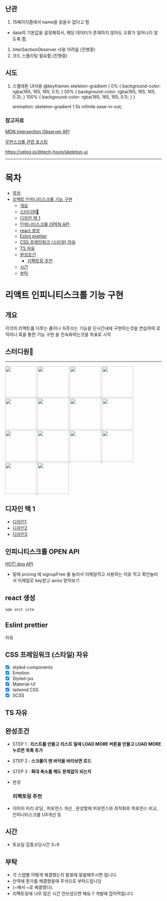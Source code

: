 ## 난관

1. 15페이지쯤에서 name을 읽을수 없다고 함

- data의 기본값을 설정해줘서, 해당 데이터가 존재하지 않아도 오류가 일어나지 않도록 함.

1. InterSectionObserver 사용 어려움 (진행중)
1. 코드 스플리팅 필요함.(진행중)

## 시도

1.  스켈레톤 UI사용
    @keyframes skeleton-gradient {
    0% {
    background-color: rgba(165, 165, 165, 0.1);
    }
    50% {
    background-color: rgba(165, 165, 165, 0.3);
    }
    100% {
    background-color: rgba(165, 165, 165, 0.1);
    }
    }

    animation: skeleton-gradient 1.5s infinite ease-in-out;

### 참고자료

<a href="https://developer.mozilla.org/ko/docs/Web/API/Intersection_Observer_API">MDN Intersection Observer API</a>

<a href="https://velog.io/@yejinh/
Intersection-Observer%EB%A1%9C-%EB%AC%B4%ED%95%9C-%EC%8A%A4%ED%81%AC%EB%A1%A4-%EA%B5%AC%ED%98%84%ED%95%98%EA%B8%B0">무한스크롤 관련 포스팅</a>

https://velog.io/@tech-hoon/skeleton-ui

---

# 목차

- [목차](#목차)
- [리액트 인피니티스크롤 기능 구현](#리액트-인피니티스크롤-기능-구현)
  - [개요](#개요)
  - [스터디원🤔](#스터디원)
  - [디자인 택 1](#디자인-택-1)
  - [인피니티스크롤 OPEN API](#인피니티스크롤-open-api)
  - [react 생성](#react-생성)
  - [Eslint prettier](#eslint-prettier)
  - [CSS 프레임워크 (스타일) 자유](#css-프레임워크-스타일-자유)
  - [TS 자유](#ts-자유)
  - [완성조건](#완성조건)
    - [리팩토링 추천](#리팩토링-추천)
  - [시간](#시간)
  - [부탁](#부탁)

# 리액트 인피니티스크롤 기능 구현

## 개요

각각의 리액트를 다루는 폼이나 자주쓰는 기능을 단시간내에 구현하는것을 연습하여 로직이나 훅을 통한 기능 구현 을 친숙화하는것을 목표로 시작

## 스터디원🤔

---

  <a href="https://github.com/nonjk2">
      <img src="https://github.com/nonjk2.png" width="100" height="100"/>
  </a>
  <a href="https://github.com/helloworld442">
      <img src="https://github.com/helloworld442.png" width="100" height="100"/>
  </a>
  <a href="https://github.com/makepin2r">
      <img src="https://github.com/makepin2r.png" width="100" height="100"/>
  </a>
  <a href="https://github.com/TheON2">
      <img src="https://github.com/TheON2.png" width="100" height="100"/>
  </a>
  <a href="https://github.com/junho01052">
      <img src="https://github.com/junho01052.png" width="100" height="100"/>
  </a>

  <a href="https://github.com/Hyeon12">
      <img src="https://github.com/Hyeon12.png" width="100" height="100"/>
  </a>

  <a href="https://github.com/nayoung3669">
      <img src="https://github.com/nayoung3669.png" width="100" height="100"/>
  </a>

  <a href="https://github.com/doyoung1002">
      <img src="https://github.com/doyoung1002.png" width="100" height="100"/>
  </a>
  <a href="https://github.com/Haru-Im">
      <img src="https://github.com/Haru-Im.png" width="100" height="100"/>
  </a>
  <a href="https://github.com/taehyunkim3">
      <img src="https://github.com/taehyunkim3.png" width="100" height="100"/>
  </a>
  <a href="https://github.com/kangsinbeom">
      <img src="https://github.com/kangsinbeom.png" width="100" height="100"/>
  </a>

  <a href="https://github.com/khu107">
      <img src="https://github.com/khu107.png" width="100" height="100"/>
  </a>
  <a href="https://github.com/gunhoray">
      <img src="https://github.com/gunhoray.png" width="100" height="100"/>
  </a>
  <a href="https://github.com/leolego03">
      <img src="https://github.com/leolego03.png" width="100" height="100"/>
  </a>

## 디자인 택 1

- [디자인1](https://webflow.com/made-in-webflow/website/numbered-cms-list?ref=made-in-webflow-search&searchValue=list)
- [디자인2](https://webflow.com/made-in-webflow/website/jollyjob?ref=made-in-webflow-search&searchValue=list)
- [디자인3](https://webflow.com/made-in-webflow/website/nf-daily-09?ref=made-in-webflow-search&searchValue=list)

## 인피니티스크롤 OPEN API

[HOT! dog API](https://www.thedogapi.com/)

- 밑에 pricing 에 signupFree 를 눌러서 이메일적고 사용하는 이유 적고
  확인눌러서 이메일로 key받고 axios 받아보기

## react 생성

```shell
npm init vite
```

## Eslint prettier

자유

## CSS 프레임워크 (스타일) 자유

- [x] styled-components
- [x] Emotion
- [x] Styled-jsx
- [x] Material-UI
- [x] tailwind CSS
- [x] SCSS

## TS 자유

## 완성조건

- STEP 1 : **리스트를 만들고 리스트 밑에 LOAD MORE 버튼을 만들고 LOAD MORE 누르면 목록 추가**
- STEP 2 : **스크롤이 맨 바닥을 바라보면 로드**
- STEP 3 : **확대 축소를 해도 문제없이 되는지**
- 완성

  ### 리팩토링 추천

- 이미지 미리 로딩 , 퍼포먼스 개선 , 완성할때 퍼포먼스와 최적화후 퍼포먼스 비교, 인피니티스크롤 UX개선 등

## 시간

- 토요일 집중코딩시간 3~9

## 부탁

- 각 스텝별 어떻게 해결했는지 발표때 말씀해주시면 됩니다.
- 만약에 뭔가를 해결했을때 주석으로 부탁드립니당
- (~해서 ~로 해결했다).
- 리팩토링에 너무 많은 시간 안쓰셨으면 해요 !! 개발에 잡아먹힙니다
